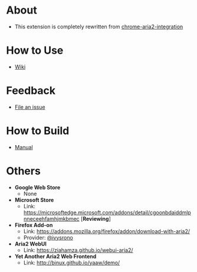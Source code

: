 # About

- This extension is completely rewritten from [chrome-aria2-integration](https://github.com/robbielj/chrome-aria2-integration)

# How to Use

- [Wiki](//github.com/jc3213/download_with_aria2/wiki)

# Feedback

- [File an issue](//github.com/jc3213/download_with_aria2/issues/new/)

# How to Build

- [Manual](//github.com/jc3213/download_with_aria2/wiki/Building)

# Others

- **Google Web Store**
    - None
- **Microsoft Store**
    - Link: https://microsoftedge.microsoft.com/addons/detail/cgoonbdaiddmlpnneceehfamhjmkbmec [**Reviewing**]
- **Firefox Add-on**
    - Link: https://addons.mozilla.org/firefox/addon/download-with-aria2/
    - Provider: [@ivysrono](https://github.com/ivysrono)
- **Aria2 WebUI**
    - Link: https://ziahamza.github.io/webui-aria2/
- **Yet Another Aria2 Web Frontend**
    - Link: http://binux.github.io/yaaw/demo/
